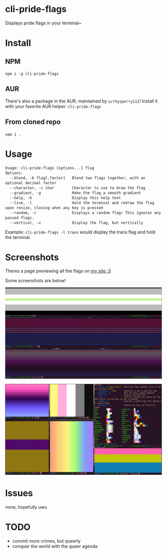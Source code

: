 # cli-pride-flags

Displays pride flags in your terminal~

# Install
## NPM
`npm i -g cli-pride-flags`

## AUR
There's also a package in the AUR, maintained by `u/rhysperry111`! Install it with your favorite AUR helper: `cli-pride-flags`

## From cloned repo
`npm i .`

# Usage

```
Usage: cli-pride-flags [options...] flag
Options:
  --blend, -b flag[,factor]   Blend two flags together, with an optional decimal factor
  --character, -c char        Character to use to draw the flag
  --gradient, -g              Make the flag a smooth gradient
  --help, -h                  Display this help text
  --live, -l                  Hold the terminal and redraw the flag upon resize, closing when any key is pressed
  --random, -r                Displays a random flag! This ignores any passed flags.
  --vertical, -v              Display the flag, but vertically
```
Example: `cli-pride-flags -l trans` would display the trans flag and hold the terminal.

# Screenshots

Theres a page previewing all the flags on [my site :3](https://experibassmusic.eth.limo/flags.html)

Some screenshots are below!

![agen, bi, fluid](./screenies/1.png)

![bunch of flags and help menu :D](./screenies/2.png)

# Issues

none, hopefully uwu

# TODO
- commit more crimes, but queerly
- conquer the world with the queer agenda

